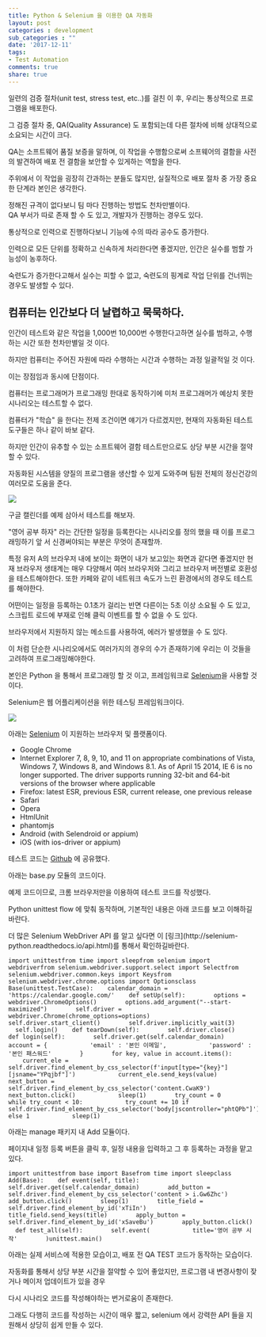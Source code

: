 ```yaml
---
title: Python & Selenium 을 이용한 QA 자동화
layout: post
categories : development
sub_categories : ""
date: '2017-12-11'
tags:
- Test Automation
comments: true
share: true
---
```


일련의 검증 절차(unit test, stress test, etc..)를 걸친 이 후, 우리는 통상적으로 프로그램을 배포한다.

그 검증 절차 중, QA(Quality Assurance) 도 포함되는데 다른 절차에 비해 상대적으로 소요되는 시간이 크다.

QA는 소프트웨어 품질 보증을 말하며, 이 작업을 수행함으로써 소프웨어의 결함을 사전의 발견하여 배포 전 결함을 보안할 수 있게하는 역할을
한다.

주위에서 이 작업을 굉장히 간과하는 분들도 많지만, 실질적으로 배포 절차 중 가장 중요한 단계라 본인은 생각한다.

  

정해진 규격이 없다보니 팀 마다 진행하는 방법도 천차만별이다.  
QA 부서가 따로 존재 할 수 도 있고, 개발자가 진행하는 경우도 있다.

통상적으로 인력으로 진행하다보니 기능에 수의 따라 공수도 증가한다.

  

인력으로 모든 단위를 정확하고 신속하게 처리한다면 좋겠지만, 인간은 실수를 범할 가능성이 농후하다.

숙련도가 증가한다고해서 실수는 피할 수 없고, 숙련도의 핑계로 작업 단위를 건너뛰는 경우도 발생할 수 있다.

## **컴퓨터는 인간보다 더 날렵하고 묵묵하다.**

인간이 테스트와 같은 작업을 1,000번 10,000번 수행한다고하면 실수를 범하고, 수행하는 시간 또한 천차만별일 것 이다.

하지만 컴퓨터는 주어진 자원에 따라 수행하는 시간과 수행하는 과정 일괄적일 것 이다.

  

이는 장점임과 동시에 단점이다.

  

컴퓨터는 프로그래머가 프로그래밍 한대로 동작하기에 미처 프로그래머가 예상치 못한 시나리오는 테스트할 수 없다.

컴퓨터가 "학습" 을 한다는 전제 조건이면 얘기가 다르겠지만, 현재의 자동화된 테스트 도구들은 하나 같이 바보 같다.

  

하지만 인간이 유추할 수 있는 소프트웨어 결함 테스트만으로도 상당 부분 시간을 절약할 수 있다.

자동화된 시스템을 양질의 프로그램을 생산할 수 있게 도와주며 팀원 전체의 정신건강의 여러모로 도움을 준다.

  

  

![](/assets/images/posts/842/9910D6345A2F5E96181459.GIF)

  

  

구글 캘린더를 예제 삼아서 테스트를 해보자.

"영어 공부 하자" 라는 간단한 일정을 등록한다는 시나리오를 정의 했을 때 이를 프로그래밍하기 앞 서 신경써야되는 부분은 무엇이 존재할까.

  

특정 유저 A의 브라우저 내에 보이는 화면이 내가 보고있는 화면과 같다면 좋겠지만 현재 브라우저 생태계는 매우 다양해서 여러 브라우저와
그리고 브라우저 버전별로 호환성을 테스트해야한다. 또한 카페와 같이 네트워크 속도가 느린 환경에서의 경우도 테스트를 해야한다.  
  
어떤이는 일정을 등록하는 0.1초가 걸리는 반면 다른이는 5초 이상 소요될 수 도 있고,  
스크립트 로드에 부재로 인해 클릭 이벤트를 할 수 없을 수 도 있다.

브라우저에서 지원하지 않는 메소드를 사용하여, 에러가 발생했을 수 도 있다.

  

이 처럼 단순한 시나리오에서도 여러가지의 경우의 수가 존재하기에 우리는 이 것들을 고려하여 프로그래밍해야한다.

본인은 Python 을 통해서 프로그래밍 할 것 이고, 프레임워크로 [Selenium](http://www.seleniumhq.org/)을
사용할 것 이다.

Selenium은 웹 어플리케이션을 위한 테스팅 프레임워크이다.

  

![](/assets/images/posts/842/9962A73D5A30B83B0586E3.PNG)

  

아래는 [Selenium](http://www.seleniumhq.org/) 이 지원하는 브라우저 및 플랫폼이다.

  

  * Google Chrome
  * Internet Explorer 7, 8, 9, 10, and 11 on appropriate combinations of Vista, Windows 7, Windows 8, and Windows 8.1. As of April 15 2014, IE 6 is no longer supported. The driver supports running 32-bit and 64-bit versions of the browser where applicable
  * Firefox: latest ESR, previous ESR, current release, one previous release
  * Safari
  * Opera
  * HtmlUnit
  * phantomjs
  * Android (with Selendroid or appium)
  * iOS (with ios-driver or appium)

  

테스트 코드는 [Github](https://github.com/webhacking/AutomationQA) 에 공유했다.

아래는 base.py 모듈의 코드이다.

  

예제 코드이므로, 크롬 브라우저만을 이용하여 테스트 코드를 작성했다.

Python unittest flow 에 맞춰 동작하며, 기본적인 내용은 아래 코드를 보고 이해하길 바란다.

  

더 많은 Selenium WebDriver API 를 알고 싶다면 이 [링크](http://selenium-
python.readthedocs.io/api.html)를 통해서 확인하길바란다.

    import unittestfrom time import sleepfrom selenium import webdriverfrom selenium.webdriver.support.select import Selectfrom selenium.webdriver.common.keys import Keysfrom selenium.webdriver.chrome.options import Optionsclass Base(unittest.TestCase):    calendar_domain = 'https://calendar.google.com/'    def setUp(self):        options = webdriver.ChromeOptions()        options.add_argument("--start-maximized")        self.driver = webdriver.Chrome(chrome_options=options)        self.driver.start_client()        self.driver.implicitly_wait(3)        self.login()    def tearDown(self):        self.driver.close()    def login(self):        self.driver.get(self.calendar_domain)        account = {            'email' : '본인 이메일',            'password' : '본인 패스워드'        }        for key, value in account.items():            current_ele = self.driver.find_element_by_css_selector(f'input[type="{key}"][jsname="YPqjbf"]')            current_ele.send_keys(value)            next_button = self.driver.find_element_by_css_selector('content.CwaK9')            next_button.click()            sleep(1)        try_count = 0        while try_count < 10:            try_count += 10 if self.driver.find_element_by_css_selector('body[jscontroller="phtQPb"]') else 1            sleep(1)

  

아래는 manage 패키지 내 Add 모듈이다.

페이지내 일정 등록 버튼을 클릭 후, 일정 내용을 입력하고 그 후 등록하는 과정을 맡고있다.

  

    import unittestfrom base import Basefrom time import sleepclass Add(Base):    def event(self, title):        self.driver.get(self.calendar_domain)        add_button = self.driver.find_element_by_css_selector('content > i.Gw6Zhc')        add_button.click()        sleep(1)        title_field = self.driver.find_element_by_id('xTiIn')        title_field.send_keys(title)        apply_button = self.driver.find_element_by_id('xSaveBu')        apply_button.click()    def test_all(self):        self.event(            title='영어 공부 시작'        )unittest.main()

  

아래는 실제 서비스에 적용한 모습이고, 배포 전 QA TEST 코드가 동작하는 모습이다.

자동화를 통해서 상당 부분 시간을 절약할 수 있어 좋았지만, 프로그램 내 변경사항이 잦거나 메이저 업데이트가 있을 경우

다시 시나리오 코드를 작성해야하는 번거로움이 존재한다.

  

그래도 다행히 코드를 작성하는 시간이 매우 짧고, selenium 에서 강력한 API 들을 지원해서 상당히 쉽게 만들 수 있다.
